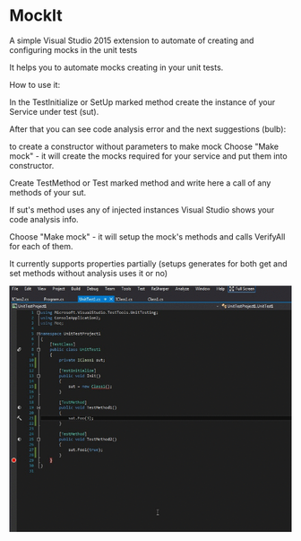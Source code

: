 # MockIt
A simple Visual Studio 2015 extension to automate of creating and configuring mocks in the unit tests

It helps you to automate mocks creating in your unit tests.

How to use it:

In the TestInitialize or SetUp marked method create the instance of your Service under test (sut).

After that you can see code analysis error and the next suggestions (bulb):

to create a constructor without parameters
to make mock
 Choose "Make mock" - it will create the mocks required for your service and put them into constructor.

 Create TestMethod or Test marked method and write here a call of any methods of your sut.

 If sut's method uses any of injected instances Visual Studio shows your code analysis info.

 Choose "Make mock" - it will setup the mock's methods and calls VerifyAll for each of them.

It currently supports properties partially (setups generates for both get and set methods without analysis uses it or no)

![alt tag](https://raw.githubusercontent.com/ycherkes/MockIt/master/MockIto.gif)
